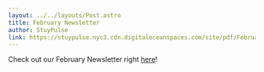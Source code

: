 ```yaml
---
layout: ../../layouts/Post.astro
title: February Newsletter
author: StuyPulse
link: https://stuypulse.nyc3.cdn.digitaloceanspaces.com/site/pdf/February-Newsletter-2021.pdf
---
```

Check out our February Newsletter right [here](https://stuypulse.nyc3.cdn.digitaloceanspaces.com/site/pdf/February-Newsletter-2021.pdf)!
